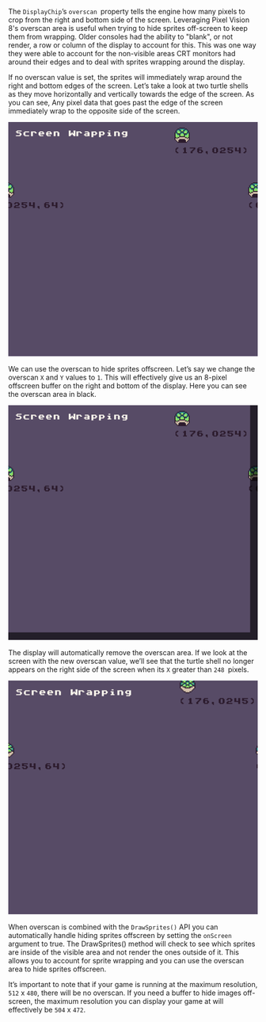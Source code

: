 The `DisplayChip`’s `overscan `property tells the engine how many pixels to crop from the right and bottom side of the screen. Leveraging Pixel Vision 8's overscan area is useful when trying to hide sprites off-screen to keep them from wrapping. Older consoles had the ability to "blank", or not render, a row or column of the display to account for this. This was one way they were able to account for the non-visible areas CRT monitors had around their edges and to deal with sprites wrapping around the display.

If no overscan value is set, the sprites will immediately wrap around the right and bottom edges of the screen. Let’s take a look at two turtle shells as they move horizontally and vertically towards the edge of the screen.  As you can see, Any pixel data that goes past the edge of the screen immediately wrap to the opposite side of the screen.

<p style="text-align:center"><img src="images/Overscan_image_0.png" /></p>

We can use the overscan to hide sprites offscreen. Let’s say we change the overscan `X` and `Y` values to `1`. This will effectively give us an 8-pixel offscreen buffer on the right and bottom of the display. Here you can see the overscan area in black.

<p style="text-align:center"><img src="images/Overscan_image_1.png" /></p>

The display will automatically remove the overscan area. If we look at the screen with the new overscan value, we’ll see that the turtle shell no longer appears on the right side of the screen when its `X` greater than `248 `pixels.

<p style="text-align:center"><img src="images/Overscan_image_2.png" /></p>

When overscan is combined with the `DrawSprites()` API you can automatically handle hiding sprites offscreen by setting the `onScreen `argument to true. The DrawSprites() method will check to see which sprites are inside of the visible area and not render the ones outside of it. This allows you to account for sprite wrapping and you can use the overscan area to hide sprites offscreen.

It’s important to note that if your game is running at the maximum resolution, `512` x `480`, there will be no overscan. If you need a buffer to hide images off-screen, the maximum resolution you can display your game at will effectively be `504` x `472`.


